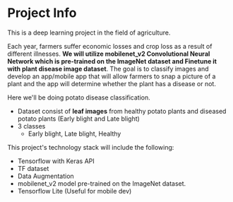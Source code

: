 # Project Info
This is a deep learning project in the field of agriculture. 

Each year, farmers suffer economic losses and crop loss as a result of different illnesses. **We will utilize mobilenet_v2 Convolutional Neural Network which is pre-trained on the ImageNet dataset and Finetune it with plant disease image dataset**. The goal is to classify images and develop an app/mobile app that will allow farmers to snap a picture of a plant and the app will determine whether the plant has a disease or not. 

Here we'll be doing potato disease classification.
- Dataset consist of **leaf images** from healthy potato plants and diseased potato plants (Early blight and Late blight)
- 3 classes
  - Early blight, Late blight, Healthy

This project's technology stack will include the following:
- Tensorflow with Keras API
- TF dataset
- Data Augmentation
- mobilenet_v2 model pre-trained on the ImageNet dataset.
- Tensorflow Lite (Useful for mobile dev)
